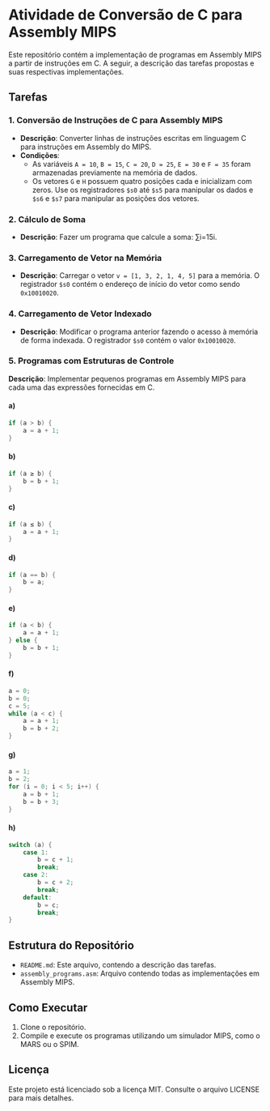 # Atividade de Conversão de C para Assembly MIPS

Este repositório contém a implementação de programas em Assembly MIPS a partir de instruções em C. A seguir, a descrição das tarefas propostas e suas respectivas implementações.

## Tarefas

### 1. Conversão de Instruções de C para Assembly MIPS
- **Descrição**: Converter linhas de instruções escritas em linguagem C para instruções em Assembly do MIPS.
- **Condições**:
  - As variáveis `A = 10`, `B = 15`, `C = 20`, `D = 25`, `E = 30` e `F = 35` foram armazenadas previamente na memória de dados.
  - Os vetores `G` e `H` possuem quatro posições cada e inicializam com zeros. Use os registradores `$s0` até `$s5` para manipular os dados e `$s6` e `$s7` para manipular as posições dos vetores.

### 2. Cálculo de Soma
- **Descrição**: Fazer um programa que calcule a soma: ∑i=15i.
  
### 3. Carregamento de Vetor na Memória
- **Descrição**: Carregar o vetor `v = [1, 3, 2, 1, 4, 5]` para a memória. O registrador `$s0` contém o endereço de início do vetor como sendo `0x10010020`.

### 4. Carregamento de Vetor Indexado
- **Descrição**: Modificar o programa anterior fazendo o acesso à memória de forma indexada. O registrador `$s0` contém o valor `0x10010020`.

### 5. Programas com Estruturas de Controle

**Descrição**: Implementar pequenos programas em Assembly MIPS para cada uma das expressões fornecidas em C.

#### a) 
````c
if (a > b) {
    a = a + 1;
}
````

#### b) 
````c
if (a ≥ b) {
    b = b + 1;
}
````
#### c) 
````c
if (a ≤ b) {
    a = a + 1;
}
````
#### d) 
````c
if (a == b) {
    b = a;
}
````

#### e) 
````c
if (a < b) {
    a = a + 1;
} else {
    b = b + 1;
}
````

#### f) 
````c
a = 0;
b = 0;
c = 5;
while (a < c) {
    a = a + 1;
    b = b + 2;
}
````

#### g) 
````c
a = 1;
b = 2;
for (i = 0; i < 5; i++) {
    a = b + 1;
    b = b + 3;
}
````

#### h) 
````c
switch (a) {
    case 1:
        b = c + 1;
        break;
    case 2:
        b = c + 2;
        break;
    default:
        b = c;
        break;
}
````

## Estrutura do Repositório
- `README.md`: Este arquivo, contendo a descrição das tarefas.
- `assembly_programs.asm`: Arquivo contendo todas as implementações em Assembly MIPS.

## Como Executar
1. Clone o repositório.
2. Compile e execute os programas utilizando um simulador MIPS, como o MARS ou o SPIM.

## Licença
Este projeto está licenciado sob a licença MIT. Consulte o arquivo LICENSE para mais detalhes.

